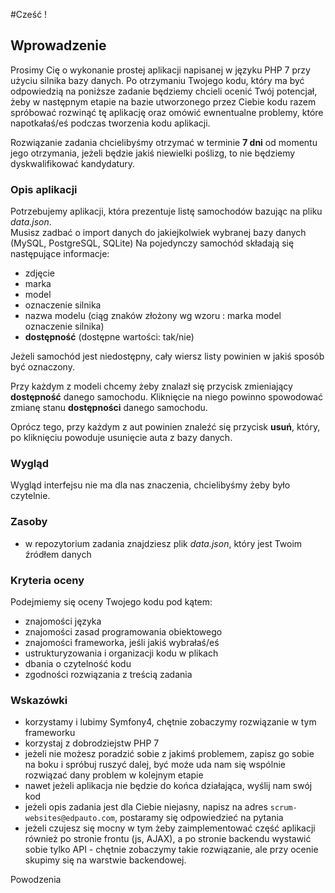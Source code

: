 #Cześć !

## Wprowadzenie

Prosimy Cię o wykonanie prostej aplikacji napisanej w języku PHP 7 przy użyciu silnika bazy danych.
Po otrzymaniu Twojego kodu, który ma być odpowiedzią na poniższe zadanie będziemy chcieli ocenić 
Twój potencjał, żeby w następnym etapie na bazie utworzonego przez Ciebie kodu razem spróbować 
rozwinąć tę aplikację oraz omówić ewnentualne problemy, które napotkałaś/eś podczas tworzenia kodu aplikacji.

Rozwiązanie zadania chcielibyśmy otrzymać w terminie **7 dni** od momentu jego otrzymania, jeżeli będzie jakiś 
niewielki poślizg, to nie będziemy dyskwalifikować kandydatury.

### Opis aplikacji

Potrzebujemy aplikacji, która prezentuje listę samochodów bazując na pliku _data.json_.  
Musisz zadbać o import danych do jakiejkolwiek wybranej bazy danych (MySQL, PostgreSQL, SQLite)
Na pojedynczy samochód składają się następujące informacje:  

- zdjęcie
- marka
- model
- oznaczenie silnika
- nazwa modelu (ciąg znaków złożony wg wzoru : marka model oznaczenie silnika)
- **dostępność** (dostępne wartości: tak/nie)

Jeżeli samochód jest niedostępny, cały wiersz listy powinien w jakiś sposób być oznaczony.

Przy każdym z modeli chcemy żeby znalazł się przycisk zmieniający **dostępność** danego samochodu.
Kliknięcie na niego powinno spowodować zmianę stanu **dostępności** danego samochodu.

Oprócz tego, przy każdym z aut powinien znaleźć się przycisk **usuń**, 
który, po kliknięciu powoduje usunięcie auta z bazy danych.  
  

### Wygląd

Wygląd interfejsu nie ma dla nas znaczenia, chcielibyśmy żeby było czytelnie.

### Zasoby

- w repozytorium zadania znajdziesz plik _data.json_, który jest Twoim źródłem danych

### Kryteria oceny

Podejmiemy się oceny Twojego kodu pod kątem:  

- znajomości języka
- znajomości zasad programowania obiektowego
- znajomości frameworka, jeśli jakiś wybrałaś/eś
- ustrukturyzowania i organizacji kodu w plikach
- dbania o czytelność kodu
- zgodności rozwiązania z treścią zadania

### Wskazówki

- korzystamy i lubimy Symfony4, chętnie zobaczymy rozwiązanie w tym frameworku
- korzystaj z dobrodziejstw PHP 7
- jeżeli nie możesz poradzić sobie z jakimś problemem, zapisz go sobie na boku i spróbuj ruszyć dalej,
być może uda nam się wspólnie rozwiązać dany problem w kolejnym etapie
- nawet jeżeli aplikacja nie będzie do końca działająca, wyślij nam swój kod
- jeżeli opis zadania jest dla Ciebie niejasny, napisz na adres ``scrum-websites@edpauto.com``, postaramy
się odpowiedzieć na pytania
- jeżeli czujesz się mocny w tym żeby zaimplementować część aplikacji również po stronie frontu (js, AJAX), 
a po stronie backendu wystawić sobie tylko API - chętnie zobaczymy takie rozwiązanie, ale przy ocenie skupimy się
na warstwie backendowej.
  
Powodzenia